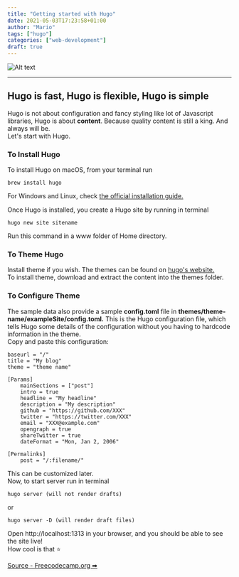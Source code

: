 ```yaml
---
title: "Getting started with Hugo"
date: 2021-05-03T17:23:58+01:00
author: "Mario"
tags: ["hugo"]
categories: ["web-development"]
draft: true
---
```

![Alt text](https://cdn.pixabay.com/photo/2016/09/23/21/08/motorcycle-1690452_960_720.jpg "Coding ")

---
## Hugo is fast, Hugo is flexible, Hugo is simple

Hugo is not about configuration and fancy styling like lot of Javascript libraries, Hugo is about **content**. Because quality content is still a king. And always will be.   
Let's start with Hugo. 

### To Install Hugo

To install Hugo on macOS, from your terminal run
```
brew install hugo
```
For Windows and Linux, check [the official installation guide.](https://gohugo.io/getting-started/installing/)   

Once Hugo is installed, you create a Hugo site by running in terminal
```
hugo new site sitename
```
Run this command in a www folder of Home directory.   

### To Theme Hugo

Install theme if you wish. The themes can be found on [hugo's website.](https://themes.gohugo.io/)   
To install theme, download and extract the content into the themes folder.

### To Configure Theme

The sample data also provide a sample **config.toml** file in **themes/theme-name/exampleSite/config.toml.** This is the Hugo configuration file, which tells Hugo some details of the configuration without you having to hardcode information in the theme.   
Copy and paste this configuration:
```
baseurl = "/"
title = "My blog"
theme = "theme name"

[Params]
    mainSections = ["post"]
    intro = true
    headline = "My headline"
    description = "My description"
    github = "https://github.com/XXX"
    twitter = "https://twitter.com/XXX"
    email = "XXX@example.com"
    opengraph = true
    shareTwitter = true
    dateFormat = "Mon, Jan 2, 2006"

[Permalinks]
    post = "/:filename/"
```
This can be customized later.   
Now, to start server run in terminal
```
hugo server (will not render drafts)
```
or
```
hugo server -D (will render draft files)
```

Open http://localhost:1313 in your browser, and you should be able to see the site live!   
How cool is that ⭐ 

[Source - Freecodecamp.org ➡ ](https://www.freecodecamp.org/news/your-first-hugo-blog-a-practical-guide/) 